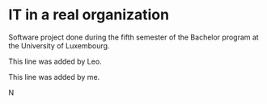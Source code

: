 # IT in a real organization

Software project done during the fifth semester of the Bachelor program at the University of Luxembourg.

This line was added by Leo.

This line was added by me.

N